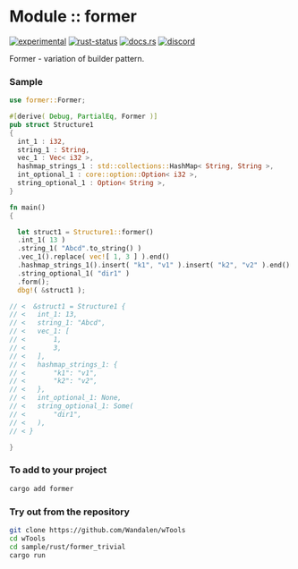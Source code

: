 # Module :: former
[![experimental](https://img.shields.io/badge/stability-experimental-orange.svg)](https://github.com/emersion/stability-badges#experimental) [![rust-status](https://github.com/Wandalen/wTools/actions/workflows/ModuleFormerPush.yml/badge.svg)](https://github.com/Wandalen/wTools/actions/workflows/ModuleFormerPush.yml) [![docs.rs](https://img.shields.io/docsrs/former?color=e3e8f0&logo=docs.rs)](https://docs.rs/former) [![discord](https://img.shields.io/discord/872391416519737405?color=eee&logo=discord&logoColor=eee&label=ask)](https://discord.gg/m3YfbXpUUY)

Former - variation of builder pattern.

### Sample

```rust
use former::Former;

#[derive( Debug, PartialEq, Former )]
pub struct Structure1
{
  int_1 : i32,
  string_1 : String,
  vec_1 : Vec< i32 >,
  hashmap_strings_1 : std::collections::HashMap< String, String >,
  int_optional_1 : core::option::Option< i32 >,
  string_optional_1 : Option< String >,
}

fn main()
{

  let struct1 = Structure1::former()
  .int_1( 13 )
  .string_1( "Abcd".to_string() )
  .vec_1().replace( vec![ 1, 3 ] ).end()
  .hashmap_strings_1().insert( "k1", "v1" ).insert( "k2", "v2" ).end()
  .string_optional_1( "dir1" )
  .form();
  dbg!( &struct1 );

// <  &struct1 = Structure1 {
// <   int_1: 13,
// <   string_1: "Abcd",
// <   vec_1: [
// <       1,
// <       3,
// <   ],
// <   hashmap_strings_1: {
// <       "k1": "v1",
// <       "k2": "v2",
// <   },
// <   int_optional_1: None,
// <   string_optional_1: Some(
// <       "dir1",
// <   ),
// < }

}
```

### To add to your project

```sh
cargo add former
```

### Try out from the repository

```sh
git clone https://github.com/Wandalen/wTools
cd wTools
cd sample/rust/former_trivial
cargo run
```
